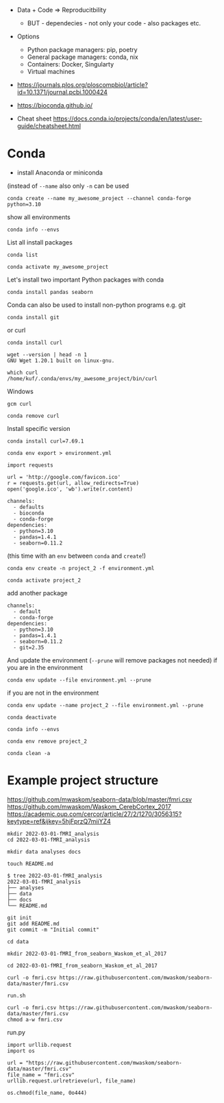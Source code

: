 - Data + Code => Reproducitbility
  - BUT - dependecies - not only your code - also packages etc.

- Options
  - Python package managers: pip, poetry
  - General package managers: conda, nix
  - Containers: Docker, Singularty
  - Virtual machines

- https://journals.plos.org/ploscompbiol/article?id=10.1371/journal.pcbi.1000424 
- https://bioconda.github.io/
- Cheat sheet https://docs.conda.io/projects/conda/en/latest/user-guide/cheatsheet.html

# Conda

- install Anaconda or miniconda


(instead of `--name` also only `-n` can be used
```
conda create --name my_awesome_project --channel conda-forge python=3.10
```

show all environments

```
conda info --envs
```

List all install packages

```
conda list
```

```
conda activate my_awesome_project
```

Let's install two important Python packages with conda

```
conda install pandas seaborn
```

Conda can also be used to install non-python programs e.g. git

```
conda install git
```

or curl

```
conda install curl
```

```
wget --version | head -n 1
GNU Wget 1.20.1 built on linux-gnu.
```

```
which curl
/home/kuf/.conda/envs/my_awesome_project/bin/curl
```

Windows 
```
gcm curl
```

```
conda remove curl
```

Install specific version

```
conda install curl=7.69.1
```

```
conda env export > environment.yml
```


```
import requests

url = 'http://google.com/favicon.ico'
r = requests.get(url, allow_redirects=True)
open('google.ico', 'wb').write(r.content)
```

```
channels:
  - defaults
  - bioconda
  - conda-forge
dependencies:
  - python=3.10
  - pandas=1.4.1
  - seaborn=0.11.2
```


(this time with an `env` between `conda` and `create`!)
```
conda env create -n project_2 -f environment.yml
```

```
conda activate project_2
```

add another package

```
channels:
  - default
  - conda-forge
dependencies:
  - python=3.10
  - pandas=1.4.1
  - seaborn=0.11.2
  - git=2.35
```

And update the environment (`--prune` will remove packages not needed) if you are in the environment
```
conda env update --file environment.yml --prune
```

if you are not in the environment

```
conda env update --name project_2 --file environment.yml --prune
```

```
conda deactivate
```

```
conda info --envs
```

```
conda env remove project_2
```

```
conda clean -a
```


# Example project structure

https://github.com/mwaskom/seaborn-data/blob/master/fmri.csv 
https://github.com/mwaskom/Waskom_CerebCortex_2017
https://academic.oup.com/cercor/article/27/2/1270/3056315?keytype=ref&ijkey=5hjFprzQ7miiYZ4




```
mkdir 2022-03-01-fMRI_analysis
cd 2022-03-01-fMRI_analysis
```

```
mkdir data analyses docs
```

```
touch README.md
```

```
$ tree 2022-03-01-fMRI_analysis
2022-03-01-fMRI_analysis
├── analyses
├── data
├── docs
└── README.md
```

```
git init
git add README.md
git commit -m "Initial commit"
```

```
cd data
```

```
mkdir 2022-03-01-fMRI_from_seaborn_Waskom_et_al_2017
```

```
cd 2022-03-01-fMRI_from_seaborn_Waskom_et_al_2017
```

```
curl -o fmri.csv https://raw.githubusercontent.com/mwaskom/seaborn-data/master/fmri.csv
```

`run.sh`

```
curl -o fmri.csv https://raw.githubusercontent.com/mwaskom/seaborn-data/master/fmri.csv
chmod a-w fmri.csv
```

run.py
```
import urllib.request
import os

url = "https://raw.githubusercontent.com/mwaskom/seaborn-data/master/fmri.csv"
file_name = "fmri.csv"
urllib.request.urlretrieve(url, file_name)

os.chmod(file_name, 0o444)
```

